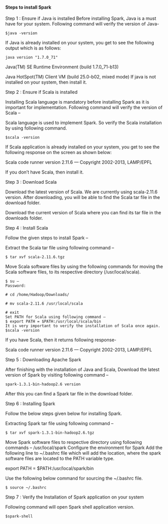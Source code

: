 #### Steps to install Spark
Step 1 : Ensure if Java is installed
Before installing Spark, Java is a must have for your system. Following command will verify the version of Java-
```
$java -version
```
If Java is already installed on your system, you get to see the following output which is as follows:
```
java version "1.7.0_71"
```
Java(TM) SE Runtime Environment (build 1.7.0_71-b13)

Java HotSpot(TM) Client VM (build 25.0-b02, mixed mode)
If java is not installed on your system, then install it.

Step 2 : Ensure if Scala is installed

Installing Scala language is mandatory before installing Spark as it is important for implementation. Following command will verify the version of Scala –

Scala language is used to implement Spark. So verify the Scala installation by using following command.

```
$scala -version
```
If Scala application is already installed on your system, you get to see the following response on the screen as shown below:

Scala code runner version 2.11.6 — Copyright 2002-2013, LAMP/EPFL

If you don’t have Scala, then install it.

Step 3 : Download Scala

Download the latest version of Scala. We are currently using scala-2.11.6 version. After downloading, you will be able to find the Scala tar file in the download folder.

Download the current version of Scala where you can find its tar file in the downloads folder.

Step 4 : Install Scala

Follow the given steps to install Spark –

Extract the Scala tar file using following command –
```
$ tar xvf scala-2.11.6.tgz
```
Move Scala software files by using the following commands for moving the Scala software files, to its respective directory (/usr/local/scala).
```
$ su –
Password:

# cd /home/Hadoop/Downloads/

# mv scala-2.11.6 /usr/local/scala

# exit
Set PATH for Scala using following command –
$ export PATH = $PATH:/usr/local/scala/bin
It is very important to verify the installation of Scala once again.
$scala -version
```
If you have Scala, then it returns following response-

Scala code runner version 2.11.6 — Copyright 2002-2013, LAMP/EPFL

Step 5 : Downloading Apache Spark

After finishing with the installation of Java and Scala, Download the latest version of Spark by visiting following command –
```
spark-1.3.1-bin-hadoop2.6 version
```
After this you can find a Spark tar file in the download folder.

Step 6 : Installing Spark

Follow the below steps given below for installing Spark.

Extracting Spark tar file using following command –
```
$ tar xvf spark-1.3.1-bin-hadoop2.6.tgz
```
Move Spark software files to respective directory using following commands –
/usr/local/spark
Configure the environment for Spark
Add the following line to ~/.bashrc file which will add the location, where the spark software files are located to the PATH variable type.

export PATH = $PATH:/usr/local/spark/bin

Use the following below command for sourcing the ~/.bashrc file.
```
$ source ~/.bashrc
```
Step 7 : Verify the Installation of Spark application on your system

Following command will open Spark shell application version.
```
$spark-shell
```


